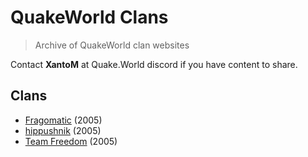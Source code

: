 # QuakeWorld Clans
> Archive of QuakeWorld clan websites

Contact **XantoM** at Quake.World discord if you have content to share.

## Clans
* [Fragomatic](https://archive.quake.world/clans/fragomatic/) (2005)
* [hippushnik](https://archive.quake.world/clans/hippushnik/) (2005)
* [Team Freedom](https://archive.quake.world/clans/team-freedom/) (2005)
